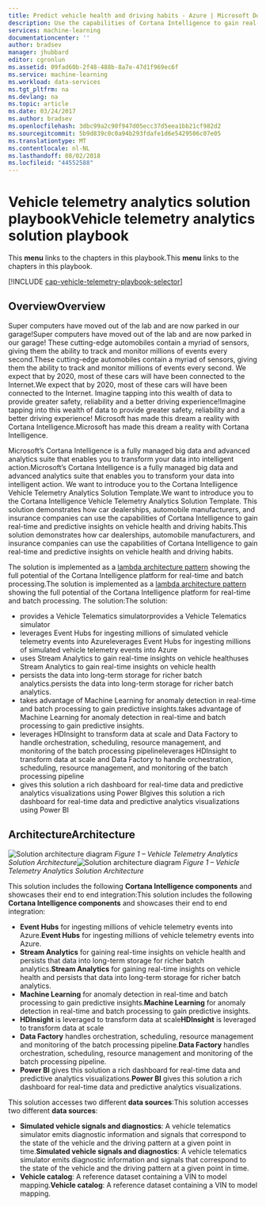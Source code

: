 ```yaml
---
title: Predict vehicle health and driving habits - Azure | Microsoft Docs
description: Use the capabilities of Cortana Intelligence to gain real-time and predictive insights on vehicle health and driving habits.
services: machine-learning
documentationcenter: ''
author: bradsev
manager: jhubbard
editor: cgronlun
ms.assetid: 09fad60b-2f48-488b-8a7e-47d1f969ec6f
ms.service: machine-learning
ms.workload: data-services
ms.tgt_pltfrm: na
ms.devlang: na
ms.topic: article
ms.date: 03/24/2017
ms.author: bradsev
ms.openlocfilehash: 3dbc99a2c90f947d05ecc37d5eea1bb21cf982d2
ms.sourcegitcommit: 5b9d839c0c0a94b293fdafe1d6e5429506c07e05
ms.translationtype: MT
ms.contentlocale: nl-NL
ms.lasthandoff: 08/02/2018
ms.locfileid: "44552588"
---
```

# <a name="vehicle-telemetry-analytics-solution-playbook"></a><span data-ttu-id="b23bc-103">Vehicle telemetry analytics solution playbook</span><span class="sxs-lookup"><span data-stu-id="b23bc-103">Vehicle telemetry analytics solution playbook</span></span>
<span data-ttu-id="b23bc-104">This **menu** links to the chapters in this playbook.</span><span class="sxs-lookup"><span data-stu-id="b23bc-104">This **menu** links to the chapters in this playbook.</span></span> 

[!INCLUDE [cap-vehicle-telemetry-playbook-selector](../../includes/cap-vehicle-telemetry-playbook-selector.md)]

## <a name="overview"></a><span data-ttu-id="b23bc-105">Overview</span><span class="sxs-lookup"><span data-stu-id="b23bc-105">Overview</span></span>
<span data-ttu-id="b23bc-106">Super computers have moved out of the lab and are now parked in our garage!</span><span class="sxs-lookup"><span data-stu-id="b23bc-106">Super computers have moved out of the lab and are now parked in our garage!</span></span> <span data-ttu-id="b23bc-107">These cutting-edge automobiles contain a myriad of sensors, giving them the ability to track and monitor millions of events every second.</span><span class="sxs-lookup"><span data-stu-id="b23bc-107">These cutting-edge automobiles contain a myriad of sensors, giving them the ability to track and monitor millions of events every second.</span></span> <span data-ttu-id="b23bc-108">We expect that by 2020, most of these cars will have been connected to the Internet.</span><span class="sxs-lookup"><span data-stu-id="b23bc-108">We expect that by 2020, most of these cars will have been connected to the Internet.</span></span> <span data-ttu-id="b23bc-109">Imagine tapping into this wealth of data to provide greater safety, reliability and a better driving experience!</span><span class="sxs-lookup"><span data-stu-id="b23bc-109">Imagine tapping into this wealth of data to provide greater safety, reliability and a better driving experience!</span></span> <span data-ttu-id="b23bc-110">Microsoft has made this dream a reality with Cortana Intelligence.</span><span class="sxs-lookup"><span data-stu-id="b23bc-110">Microsoft has made this dream a reality with Cortana Intelligence.</span></span>

<span data-ttu-id="b23bc-111">Microsoft’s Cortana Intelligence is a fully managed big data and advanced analytics suite that enables you to transform your data into intelligent action.</span><span class="sxs-lookup"><span data-stu-id="b23bc-111">Microsoft’s Cortana Intelligence is a fully managed big data and advanced analytics suite that enables you to transform your data into intelligent action.</span></span> <span data-ttu-id="b23bc-112">We want to introduce you to the Cortana Intelligence Vehicle Telemetry Analytics Solution Template.</span><span class="sxs-lookup"><span data-stu-id="b23bc-112">We want to introduce you to the Cortana Intelligence Vehicle Telemetry Analytics Solution Template.</span></span> <span data-ttu-id="b23bc-113">This solution demonstrates how car dealerships, automobile manufacturers, and insurance companies can use the capabilities of Cortana Intelligence to gain real-time and predictive insights on vehicle health and driving habits.</span><span class="sxs-lookup"><span data-stu-id="b23bc-113">This solution demonstrates how car dealerships, automobile manufacturers, and insurance companies can use the capabilities of Cortana Intelligence to gain real-time and predictive insights on vehicle health and driving habits.</span></span> 

<span data-ttu-id="b23bc-114">The solution is implemented as a [lambda architecture pattern](https://en.wikipedia.org/wiki/Lambda_architecture) showing the full potential of the Cortana Intelligence platform for real-time and batch processing.</span><span class="sxs-lookup"><span data-stu-id="b23bc-114">The solution is implemented as a [lambda architecture pattern](https://en.wikipedia.org/wiki/Lambda_architecture) showing the full potential of the Cortana Intelligence platform for real-time and batch processing.</span></span> <span data-ttu-id="b23bc-115">The solution:</span><span class="sxs-lookup"><span data-stu-id="b23bc-115">The solution:</span></span> 

* <span data-ttu-id="b23bc-116">provides a Vehicle Telematics simulator</span><span class="sxs-lookup"><span data-stu-id="b23bc-116">provides a Vehicle Telematics simulator</span></span>
* <span data-ttu-id="b23bc-117">leverages Event Hubs for ingesting millions of simulated vehicle telemetry events into Azure</span><span class="sxs-lookup"><span data-stu-id="b23bc-117">leverages Event Hubs for ingesting millions of simulated vehicle telemetry events into Azure</span></span> 
* <span data-ttu-id="b23bc-118">uses Stream Analytics to gain real-time insights on vehicle health</span><span class="sxs-lookup"><span data-stu-id="b23bc-118">uses Stream Analytics to gain real-time insights on vehicle health</span></span>
* <span data-ttu-id="b23bc-119">persists the data into long-term storage for richer batch analytics.</span><span class="sxs-lookup"><span data-stu-id="b23bc-119">persists the data into long-term storage for richer batch analytics.</span></span> 
* <span data-ttu-id="b23bc-120">takes advantage of Machine Learning for anomaly detection in real-time and batch processing to gain predictive insights.</span><span class="sxs-lookup"><span data-stu-id="b23bc-120">takes advantage of Machine Learning for anomaly detection in real-time and batch processing to gain predictive insights.</span></span>
* <span data-ttu-id="b23bc-121">leverages HDInsight to transform data at scale and Data Factory to handle orchestration, scheduling, resource management, and monitoring of the batch processing pipeline</span><span class="sxs-lookup"><span data-stu-id="b23bc-121">leverages HDInsight to transform data at scale and Data Factory to handle orchestration, scheduling, resource management, and monitoring of the batch processing pipeline</span></span> 
* <span data-ttu-id="b23bc-122">gives this solution a rich dashboard for real-time data and predictive analytics visualizations using Power BI</span><span class="sxs-lookup"><span data-stu-id="b23bc-122">gives this solution a rich dashboard for real-time data and predictive analytics visualizations using Power BI</span></span>

## <a name="architecture"></a><span data-ttu-id="b23bc-123">Architecture</span><span class="sxs-lookup"><span data-stu-id="b23bc-123">Architecture</span></span>
<span data-ttu-id="b23bc-124">![Solution architecture diagram](https://docstestmedia1.blob.core.windows.net/azure-media/articles/machine-learning/media/cortana-analytics-playbook-vehicle-telemetry/fig1-vehicle-telemetry-annalytics-solution-architecture.png)
*Figure 1 – Vehicle Telemetry Analytics Solution Architecture*</span><span class="sxs-lookup"><span data-stu-id="b23bc-124">![Solution architecture diagram](https://docstestmedia1.blob.core.windows.net/azure-media/articles/machine-learning/media/cortana-analytics-playbook-vehicle-telemetry/fig1-vehicle-telemetry-annalytics-solution-architecture.png)
*Figure 1 – Vehicle Telemetry Analytics Solution Architecture*</span></span>

<span data-ttu-id="b23bc-125">This solution includes the following **Cortana Intelligence components** and showcases their end to end integration:</span><span class="sxs-lookup"><span data-stu-id="b23bc-125">This solution includes the following **Cortana Intelligence components** and showcases their end to end integration:</span></span>

* <span data-ttu-id="b23bc-126">**Event Hubs** for ingesting millions of vehicle telemetry events into Azure.</span><span class="sxs-lookup"><span data-stu-id="b23bc-126">**Event Hubs** for ingesting millions of vehicle telemetry events into Azure.</span></span>
* <span data-ttu-id="b23bc-127">**Stream Analytics** for gaining real-time insights on vehicle health and persists that data into long-term storage for richer batch analytics.</span><span class="sxs-lookup"><span data-stu-id="b23bc-127">**Stream Analytics** for gaining real-time insights on vehicle health and persists that data into long-term storage for richer batch analytics.</span></span>
* <span data-ttu-id="b23bc-128">**Machine Learning** for anomaly detection in real-time and batch processing to gain predictive insights.</span><span class="sxs-lookup"><span data-stu-id="b23bc-128">**Machine Learning** for anomaly detection in real-time and batch processing to gain predictive insights.</span></span>
* <span data-ttu-id="b23bc-129">**HDInsight** is leveraged to transform data at scale</span><span class="sxs-lookup"><span data-stu-id="b23bc-129">**HDInsight** is leveraged to transform data at scale</span></span>
* <span data-ttu-id="b23bc-130">**Data Factory** handles orchestration, scheduling, resource management and monitoring of the batch processing pipeline.</span><span class="sxs-lookup"><span data-stu-id="b23bc-130">**Data Factory** handles orchestration, scheduling, resource management and monitoring of the batch processing pipeline.</span></span>
* <span data-ttu-id="b23bc-131">**Power BI** gives this solution a rich dashboard for real-time data and predictive analytics visualizations.</span><span class="sxs-lookup"><span data-stu-id="b23bc-131">**Power BI** gives this solution a rich dashboard for real-time data and predictive analytics visualizations.</span></span>

<span data-ttu-id="b23bc-132">This solution accesses two different **data sources**:</span><span class="sxs-lookup"><span data-stu-id="b23bc-132">This solution accesses two different **data sources**:</span></span> 

* <span data-ttu-id="b23bc-133">**Simulated vehicle signals and diagnostics**: A vehicle telematics simulator emits diagnostic information and signals that correspond to the state of the vehicle and the driving pattern at a given point in time.</span><span class="sxs-lookup"><span data-stu-id="b23bc-133">**Simulated vehicle signals and diagnostics**: A vehicle telematics simulator emits diagnostic information and signals that correspond to the state of the vehicle and the driving pattern at a given point in time.</span></span> 
* <span data-ttu-id="b23bc-134">**Vehicle catalog**: A reference dataset containing a VIN to model mapping.</span><span class="sxs-lookup"><span data-stu-id="b23bc-134">**Vehicle catalog**: A reference dataset containing a VIN to model mapping.</span></span>


